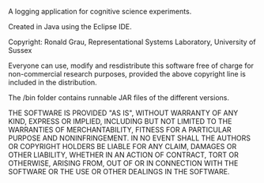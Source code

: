 A logging application for cognitive science experiments.

Created in Java using the Eclipse IDE.

Copyright: Ronald Grau, Representational Systems Laboratory, University of Sussex

Everyone can use, modify and resdistribute this software free of charge for non-commercial 
research purposes, provided the above copyright line is included in the distribution.

The /bin folder contains runnable JAR files of the different versions.

THE SOFTWARE IS PROVIDED "AS IS", WITHOUT WARRANTY OF ANY KIND, EXPRESS OR
IMPLIED, INCLUDING BUT NOT LIMITED TO THE WARRANTIES OF MERCHANTABILITY,
FITNESS FOR A PARTICULAR PURPOSE AND NONINFRINGEMENT. IN NO EVENT SHALL THE
AUTHORS OR COPYRIGHT HOLDERS BE LIABLE FOR ANY CLAIM, DAMAGES OR OTHER
LIABILITY, WHETHER IN AN ACTION OF CONTRACT, TORT OR OTHERWISE, ARISING FROM,
OUT OF OR IN CONNECTION WITH THE SOFTWARE OR THE USE OR OTHER DEALINGS IN THE
SOFTWARE.
